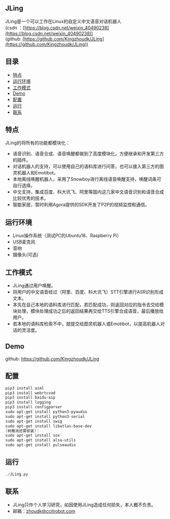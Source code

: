## JLing  
JLing是一个可以工作在Linux的自定义中文语音对话机器人  
(csdn ：[https://blog.csdn.net/weixin_40490238](https://blog.csdn.net/weixin_40490238))  
(github: [https://github.com/Kingzhoudk/JLing](https://github.com/Kingzhoudk/JLing))

## 目录
* [特点](#特点)
* [运行环境](#运行环境)
* [工作模式](#工作模式)
* [Demo](#Demo)
* [配置](#配置)
* [运行](#运行)
* [联系](#联系)

## 特点  
JLing的将所有的功能都模块化：

* 语音识别、语音合成、语音唤醒都做到了高度模块化，方便继承和开发第三方的插件。
* 对话机器人的支持，可以使用自己的语料库进行问答，也可以接入第三方的图灵机器人和Emotibot。
* 本地离线唤醒机器人，采用了Snowboy进行离线语音唤醒支持，唤醒词条可自行选择。
* 中文支持，集成百度、科大讯飞、阿里等国内这几家中文语音识别和语音合成比较优秀的技术。
* 智能家居，暂时利用Agora提供的SDK开发了P2P的视频监控和通信。

## 运行环境  
* Linux操作系统（测试PC的Ubuntu18、Raspberry Pi）
* USB麦克风
* 音响
* 摄像头(可选)

## 工作模式
* JLing通过用户唤醒。  
* 将用户的中文语音经过（阿里、百度、科大讯飞）STT引擎进行ASR识别形成文本。  
* 本先在自己本地的语料库进行匹配，若匹配成功，则返回对应的指令去交给模块处理，模块处理成功之后的返回结果再交给TTS引擎合成语音，最后播放给用户。  
* 若本地的语料库检索不中，就提交给图灵机器人或Emotibot，以提高机器人对话的灵活度。

## Demo
github: https://github.com/Kingzhoudk/JLing

## 配置
```powershell
pip3 install aiml
pip3 install webrtcvad
pip3 install baidu-aip
pip3 install logging
pip3 install configparser
sudo apt-get install python3-pyaudio
sudo apt-get install python3-serial
sudo apt-get install swig
sudo apt-get install libatlas-base-dev
[树莓派还需安装]：
sudo apt-get install sox
sudo apt-get install alsa-utils
sudo apt-get install pulseaudio
```

## 运行

```powershell
./JLing.py
```

## 联系
* JLing只作个人学习研究，如因使用JLing造成任何损失，本人概不负责。
* 邮箱：zhoudk@ccitrobot.com

